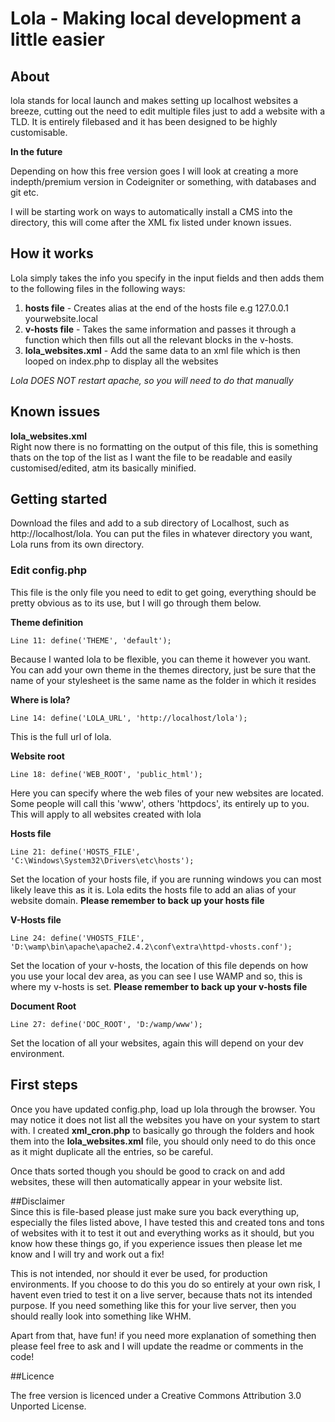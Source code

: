 # Lola - Making local development a little easier

## About
lola stands for local launch and makes setting up localhost websites a breeze, cutting out the need to edit multiple files just to add a website with a TLD. It is entirely filebased and it has been designed to be highly customisable.

**In the future**

Depending on how this free version goes I will look at creating a more indepth/premium version in Codeigniter or something, with databases and git etc.

I will be starting work on ways to automatically install a CMS into the directory, this will come after the XML fix listed under known issues.

## How it works
Lola simply takes the info you specify in the input fields and then adds them to the following files in the following ways:

  1. **hosts file** - Creates alias at the end of the hosts file e.g 127.0.0.1 yourwebsite.local
  2. **v-hosts file** - Takes the same information and passes it through a function which then fills out all the relevant blocks in the v-hosts.
  3. **lola_websites.xml** - Add the same data to an xml file which is then looped on index.php to display all the websites   



 _Lola DOES NOT restart apache, so you will need to do that manually_

## Known issues ##

**lola\_websites.xml**  
Right now there is no formatting on the output of this file, this is something thats on the top of the list as I want the file to be readable and easily customised/edited, atm its basically minified.

## Getting started
Download the files and add to a sub directory of Localhost, such as http://localhost/lola. You can put the files in whatever directory you want, Lola runs from its own directory.

### Edit config.php
This file is the only file you need to edit to get going, everything should be pretty obvious as to its use, but I will go through them below.

**Theme definition**

	Line 11: define('THEME', 'default');

Because I wanted lola to be flexible, you can theme it however you want. You can add your own theme in the themes directory, just be sure that the name of your stylesheet is the same name as the folder in which it resides

**Where is lola?**  

	Line 14: define('LOLA_URL', 'http://localhost/lola');

This is the full url of lola.

**Website root**  

	Line 18: define('WEB_ROOT', 'public_html');

Here you can specify where the web files of your new websites are located. Some people will call this 'www', others 'httpdocs', its entirely up to you. This will apply to all websites created with lola

**Hosts file**

	Line 21: define('HOSTS_FILE', 'C:\Windows\System32\Drivers\etc\hosts');

Set the location of your hosts file, if you are running windows you can most likely leave this as it is. Lola edits the hosts file to add an alias of your website domain. **Please remember to back up your hosts file**

**V-Hosts file**

	Line 24: define('VHOSTS_FILE', 'D:\wamp\bin\apache\apache2.4.2\conf\extra\httpd-vhosts.conf');

Set the location of your v-hosts, the location of this file depends on how you use your local dev area, as you can see I use WAMP and so, this is where my v-hosts is set. **Please remember to back up your v-hosts file**

**Document Root**

	Line 27: define('DOC_ROOT', 'D:/wamp/www');

Set the location of all your websites, again this will depend on your dev environment.

## First steps

Once you have updated config.php, load up lola through the browser. You may notice it does not list all the websites you have on your system to start with.
I created **xml\_cron.php** to basically go through the folders and hook them into the **lola\_websites.xml** file, you should only need to do this once as it might duplicate all the entries, so be careful.

Once thats sorted though you should be good to crack on and add websites, these will then automatically appear in your website list.

##Disclaimer  
Since this is file-based please just make sure you back everything up, especially the files listed above, I have tested this and created tons and tons of websites with it to test it out and everything works as it should, but you know how these things go, if you experience issues then please let me know and I will try and work out a fix!

This is not intended, nor should it ever be used, for production environments. If you choose to do this you do so entirely at your own risk, I havent even tried to test it on a live server, because thats not its intended purpose. If you need something like this for your live server, then you should really look into something like WHM.

Apart from that, have fun! if you need more explanation of something then please feel free to ask and I will update the readme or comments in the code!

##Licence

The free version is licenced under a Creative Commons Attribution 3.0 Unported License.